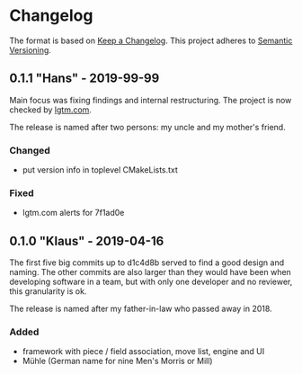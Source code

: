 # Changelog

The format is based on [Keep a Changelog](https://keepachangelog.com/en/1.0.0/).
This project adheres to [Semantic Versioning](https://semver.org/spec/v2.0.0.html).


## 0.1.1 "Hans" - 2019-99-99

Main focus was fixing findings and internal restructuring.
The project is now checked by [lgtm.com](https://lgtm.com/projects/g/edersasch/boardgames/).

The release is named after two persons: my uncle and my mother's friend.


### Changed

- put version info in toplevel CMakeLists.txt


### Fixed

- lgtm.com alerts for 7f1ad0e


## 0.1.0 "Klaus" - 2019-04-16

The first five big commits up to d1c4d8b served to find a good design and
naming. The other commits are also larger than they would have been when
developing software in a team, but with only one developer and no reviewer,
this granularity is ok.

The release is named after my father-in-law who passed away in 2018.


### Added

- framework with piece / field association, move list, engine and UI
- Mühle (German name for nine Men's Morris or Mill)
